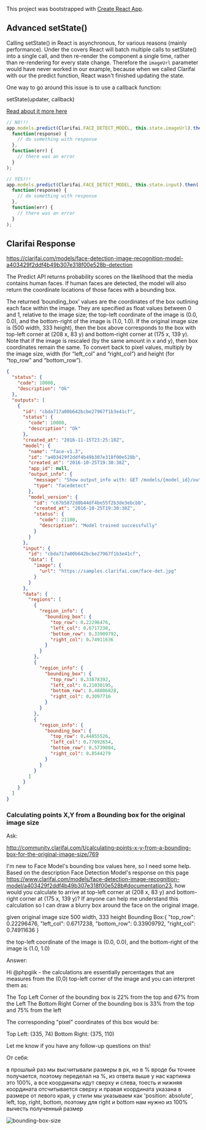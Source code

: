 This project was bootstrapped with [Create React App](https://github.com/facebook/create-react-app).

## Advanced setState()

Calling setState() in React is asynchronous, for various reasons (mainly performance). Under the covers React will batch multiple calls to setState() into a single call, and then re-render the component a single time, rather than re-rendering for every state change. Therefore the `imageUrl` parameter would have never worked in our example, because when we called Clarifai with our the predict function, React wasn't finished updating the state.

One way to go around this issue is to use a callback function:

setState(updater, callback)

[Read about it more here](https://reactjs.org/docs/react-component.html#setstate)

```js
// NO!!!
app.models.predict(Clarifai.FACE_DETECT_MODEL, this.state.imageUrl).then(
  function(response) {
    // do something with response
  },
  function(err) {
    // there was an error
  }
);

// YES!!!
app.models.predict(Clarifai.FACE_DETECT_MODEL, this.state.input).then(
  function(response) {
    // do something with response
  },
  function(err) {
    // there was an error
  }
);
```

## Clarifai Response

https://clarifai.com/models/face-detection-image-recognition-model-a403429f2ddf4b49b307e318f00e528b-detection

The Predict API returns probability scores on the likelihood that the media contains human faces. If human faces are detected, the model will also return the coordinate locations of those faces with a bounding box.

The returned ‘bounding_box’ values are the coordinates of the box outlining each face within the image. They are specified as float values between 0 and 1, relative to the image size; the top-left coordinate of the image is (0.0, 0.0), and the bottom-right of the image is (1.0, 1.0). If the original image size is (500 width, 333 height), then the box above corresponds to the box with top-left corner at (208 x, 83 y) and bottom-right corner at (175 x, 139 y). Note that if the image is rescaled (by the same amount in x and y), then box coordinates remain the same. To convert back to pixel values, multiply by the image size, width (for “left_col” and “right_col”) and height (for “top_row” and “bottom_row”).

```json
{
  "status": {
    "code": 10000,
    "description": "Ok"
  },
  "outputs": [
    {
      "id": "cbda717a00b642bcbe27967f1b3e41cf",
      "status": {
        "code": 10000,
        "description": "Ok"
      },
      "created_at": "2016-11-15T23:25:10Z",
      "model": {
        "name": "face-v1.3",
        "id": "a403429f2ddf4b49b307e318f00e528b",
        "created_at": "2016-10-25T19:30:38Z",
        "app_id": null,
        "output_info": {
          "message": "Show output_info with: GET /models/{model_id}/output_info",
          "type": "facedetect"
        },
        "model_version": {
          "id": "c67b5872d8b44df4be55f2b3de3ebcbb",
          "created_at": "2016-10-25T19:30:38Z",
          "status": {
            "code": 21100,
            "description": "Model trained successfully"
          }
        }
      },
      "input": {
        "id": "cbda717a00b642bcbe27967f1b3e41cf",
        "data": {
          "image": {
            "url": "https://samples.clarifai.com/face-det.jpg"
          }
        }
      },
      "data": {
        "regions": [
          {
            "region_info": {
              "bounding_box": {
                "top_row": 0.22296476,
                "left_col": 0.6717238,
                "bottom_row": 0.33909792,
                "right_col": 0.74911636
              }
            }
          },
          {
            "region_info": {
              "bounding_box": {
                "top_row": 0.33878392,
                "left_col": 0.21030195,
                "bottom_row": 0.48806828,
                "right_col": 0.3097716
              }
            }
          },
          {
            "region_info": {
              "bounding_box": {
                "top_row": 0.44855526,
                "left_col": 0.77092654,
                "bottom_row": 0.5739084,
                "right_col": 0.8544279
              }
            }
          }
        ]
      }
    }
  ]
}
```

### Calculating points X,Y from a Bounding box for the original image size

Ask:

http://community.clarifai.com/t/calculating-points-x-y-from-a-bounding-box-for-the-original-image-size/769

I'm new to Face Model's bounding box values here, so I need some help. Based on the description Face Detection Model's response on this page https://www.clarifai.com/models/face-detection-image-recognition-model/a403429f2ddf4b49b307e318f00e528b#documentation23, how would you calculate to arrive at top-left corner at (208 x, 83 y) and bottom-right corner at (175 x, 139 y)? If anyone can help me understand this calculation so I can draw a blurry box around the face on the original image.

given original image size 500 width, 333 height
Bounding Box:{
"top_row": 0.22296476,
"left_col": 0.6717238,
"bottom_row": 0.33909792,
"right_col": 0.74911636
}

the top-left coordinate of the image is (0.0, 0.0), and the bottom-right of the image is (1.0, 1.0)

Answer:

Hi @phpgiik - the calculations are essentially percentages that are measures from the (0,0) top-left corner of the image and you can interpret them as:

The Top Left Corner of the bounding box is 22% from the top and 67% from the Left
The Bottom Right Corner of the bounding box is 33% from the top and 75% from the left

The corresponding "pixel" coordinates of this box would be:

Top Left: (335, 74)
Bottom Right: (375, 110)

Let me know if you have any follow-up questions on this!

От себя:

в прошлый раз мы высчитывали размеры в px, но в % вроде бы точнее получается, поэтому переделал на %, из ответа выше у нас картинка это 100%, а все координаты идут сверху и слева,
тоесть и нижняя координата отсчитывается сверху и правая координата указана в размере от левого края, у стили мы указываем как 'position: absolute', left, top, right, bottom, поэтому для right и bottom нам нужно из 100% вычесть полученный размер

![bounding-box-size](https://user-images.githubusercontent.com/24504648/53287643-3ffeeb00-3790-11e9-9fb9-83083505091e.png)
